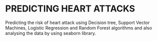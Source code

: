 # PREDICTING HEART ATTACKS 
 Predicting the risk of heart attack using Decision tree, Support Vector Machines, Logistic Regression and Random Forest algorithms and     also analysing the data by using seaborn library. 
